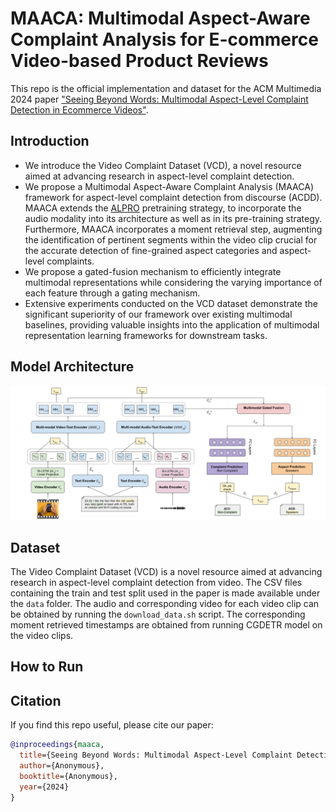 # MAACA: Multimodal Aspect-Aware Complaint Analysis for E-commerce Video-based Product Reviews

This repo is the official implementation and dataset for the ACM Multimedia 2024 paper ["Seeing Beyond Words: Multimodal Aspect-Level Complaint
Detection in Ecommerce Videos"](https://openreview.net/pdf/1ef5082841dc737c3f0dfbc4617fc60c8c2d59a3.pdf).

## Introduction
- We introduce the Video Complaint Dataset (VCD), a novel resource aimed at advancing research in aspect-level complaint
detection.
- We propose a Multimodal Aspect-Aware Complaint Analysis
(MAACA) framework for aspect-level complaint detection
from discourse (ACDD). MAACA extends the [ALPRO](https://github.com/salesforce/ALPRO) pretraining strategy, to incorporate the audio modality into
its architecture as well as in its pre-training strategy. Furthermore, MAACA incorporates a moment retrieval step, augmenting the identification of pertinent segments within the
video clip crucial for the accurate detection of fine-grained
aspect categories and aspect-level complaints.
- We propose a gated-fusion mechanism to efficiently integrate
multimodal representations while considering the varying
importance of each feature through a gating mechanism.
- Extensive experiments conducted on the VCD dataset demonstrate the significant superiority of our framework over existing multimodal baselines, providing valuable insights into
the application of multimodal representation learning frameworks for downstream tasks.

## Model Architecture

![ACM Multimedia Model](images/ACMM_Model.png)
  
## Dataset
The Video Complaint Dataset (VCD) is a novel resource aimed at advancing research in aspect-level complaint detection from video. 
The CSV files containing the train and test split used in the paper is made available under the `data` folder.
The audio and corresponding video for each video clip can be obtained by running the `download_data.sh` script.
The corresponding moment retrieved timestamps are obtained from running CGDETR model on the video clips.

## How to Run


## Citation

If you find this repo useful, please cite our paper:

```bibtex
@inproceedings{maaca,
  title={Seeing Beyond Words: Multimodal Aspect-Level Complaint Detection in Ecommerce Videos},
  author={Anonymous},
  booktitle={Anonymous},
  year={2024}
}
```